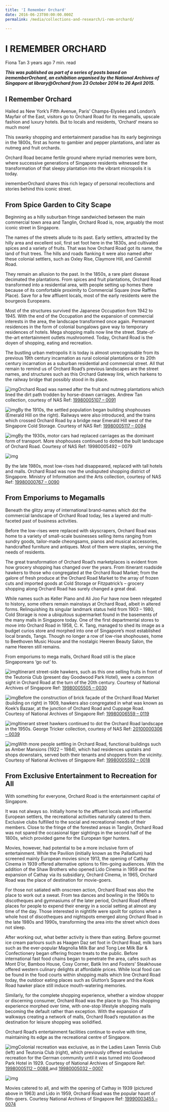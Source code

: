 ```yaml
---
title: 'I Remember Orchard'
date: 2016-06-23T00:00:00.000Z
permalink: /media/collections-and-research/i-rem-orchard/

---
```



# I REMEMBER ORCHARD

Fiona Tan 3 years ago 7 min. read

***This was published as part of a series of posts based on irememberOrchard, an exhibition organised by the National Archives of Singapore at library@Orchard from 23 October 2014 to 26 April 2015.***



## I Remember Orchard

Hailed as New York’s Fifth Avenue, Paris’ Champs-Elysées and London’s Mayfair of the East, visitors go to Orchard Road for its megamalls, upscale fashion and luxury hotels. But to locals and residents, ‘Orchard’ means so much more!

This swanky shopping and entertainment paradise has its early beginnings in the 1800s, first as home to gambier and pepper plantations, and later as nutmeg and fruit orchards.

Orchard Road became fertile ground where myriad memories were born, where successive generations of Singapore residents witnessed the transformation of that sleepy plantation into the vibrant micropolis it is today.

irememberOrchard shares this rich legacy of personal recollections and stories behind this iconic street.

 

## From Spice Garden to City Scape

Beginning as a hilly suburban fringe sandwiched between the main commercial town area and Tanglin, Orchard Road is, now, arguably the most iconic street in Singapore.

The names of the streets allude to its past. Early settlers, attracted by the hilly area and excellent soil, first set foot here in the 1830s, and cultivated spices and a variety of fruits. That was how Orchard Road got its name, the land of fruit trees. The hills and roads flanking it were also named after these colonial settlers, such as Oxley Rise, Claymore Hill, and Cairnhill Road.

They remain an allusion to the past. In the 1850s, a rare plant disease decimated the plantations. From spices and fruit plantations, Orchard Road transformed into a residential area, with people setting up homes there because of its comfortable proximity to Commercial Square (now Raffles Place). Save for a few affluent locals, most of the early residents were the bourgeois Europeans.

Most of the structures survived the Japanese Occupation from 1942 to 1945. With the end of the Occupation and the expansion of commercial interests in the area, the landscape transformed once again. Permanent residences in the form of colonial bungalows gave way to temporary residences of hotels. Mega shopping malls now line the street. State-of-the-art entertainment outlets mushroomed. Today, Orchard Road is the doyen of shopping, eating and recreation.

The bustling urban metropolis it is today is almost unrecognisable from its previous 19th century incarnation as rural colonial plantations or its 20th century incarnation as a suburban residential and commercial street. All that remain to remind us of Orchard Road’s previous landscapes are the street names, and structures such as this Orchard Gateway link, which harkens to the railway bridge that possibly stood in its place.

![img](../../../images/blogs/01-19980005107-IMG0091-Source-Andrew-Tan-R-1024x681-1577936994210.jpg)Orchard Road was named after the fruit and nutmeg plantations which lined the dirt path trodden by horse-drawn carriages. Andrew Tan collection, courtesy of NAS Ref: [19980005107 – 0091](http://www.nas.gov.sg/archivesonline/photographs/record-details/34d65763-1162-11e3-83d5-0050568939ad)

![img](../../../images/blogs/02-19980005117-IMG0094-Source-NAS-R-1577936994225.jpg)By the 1910s, the settled population began building shophouses (Emerald Hill on the right). Railways were also introduced, and the trains which crossed Orchard Road by a bridge near Emerald Hill west of the Singapore Cold Storage. Courtesy of NAS Ref: [19980005117 – 0094](http://www.nas.gov.sg/archivesonline/photographs/record-details/362b7cba-1162-11e3-83d5-0050568939ad)

![img](../../../images/blogs/03-19980005492-IMG0079-Source-NAS-R-1000x608-1577936994209.jpg)By the 1930s, motor cars had replaced carriages as the dominant form of transport. More shophouses continued to dotted the built landscape of Orchard Road.
Courtesy of NAS
Ref: 19980005492 – 0079

![img](../../../images/blogs/04-19980000767-IMG0090-Source-MITA-1577936994218.jpg)

By the late 1980s, most low-rises had disappeared, replaced with tall hotels and malls. Orchard Road was now the undisputed shopping district of Singapore.
Ministry of Information and the Arts collection, courtesy of NAS
Ref: [19980000767 – 0090](http://www.nas.gov.sg/archivesonline/photographs/record-details/4581d651-1162-11e3-83d5-0050568939ad)

## 

## From Emporiums to Megamalls

Beneath the glitzy array of international brand-names which dot the commercial landscape of Orchard Road today, lies a layered and multi-faceted past of business activities.

Before the low-rises were replaced with skyscrapers, Orchard Road was home to a variety of small-scale businesses selling items ranging from sundry goods, tailor-made cheongsams, pianos and musical accessories, handcrafted furniture and antiques. Most of them were staples, serving the needs of residents.

The great transformation of Orchard Road’s marketplaces is evident from how grocery shopping has changed over the years. From itinerant roadside hawkers to those who congregated at the Orchard Road Market; from the galore of fresh produce at the Orchard Road Market to the array of frozen cuts and imported goods at Cold Storage or Fitzpatrick’s – grocery shopping along Orchard Road has surely changed a great deal.

While names such as Keller Piano and Ali Joo Fur have now been relegated to history, some others remain mainstays at Orchard Road, albeit in altered forms. Relinquishing its singular landmark status held from 1903 – 1980, Cold Storage is now a ubiquitous supermarket found in the basements of the many malls in Singapore today. One of the first departmental stores to move into Orchard Road in 1958, C. K. Tang, managed to shed its image as a budget curios store and morphed into one of Singapore’s most established local brands, Tangs. Though no longer a row of low-rise shophouses, home to Beethoven Music House and the nostalgic Heeren Beauty Salon, the name Heeren still remains.

From emporiums to mega malls, Orchard Road still is the place Singaporeans ‘go out’ to.

![img](../../../images/blogs/05-19980005505-IMG0030-Source-John-Randall-1000x628-1577936994227.jpg)Itinerant street-side hawkers, such as this one selling fruits in front of the Teutonia Club (present day Goodwood Park Hotel), were a common sight in Orchard Road at the turn of the 20th century.
Courtesy of National Archives of Singapore
Ref: [19980005505 – 0030](http://www.nas.gov.sg/archivesonline/photographs/record-details/d389efa2-1161-11e3-83d5-0050568939ad)

![img](../../../images/blogs/06-19980006559-IMG0119-Source-NAS-cropped-1000x641-1577936994240.jpg)Before the construction of brick façade of the Orchard Road Market (building on right) in 1909, hawkers also congregated in what was known as Koek’s Bazaar, at the junction of Orchard Road and Cuppage Road.
Courtesy of National Archives of Singapore
Ref: [19980006559 – 0119](http://www.nas.gov.sg/archivesonline/photographs/record-details/d421d453-1161-11e3-83d5-0050568939ad)

![img](../../../images/blogs/07-20100000306-IMG0039-source-GEORGE-TRICKER-1000x714-1577936994731.jpg)Itinerant street hawkers continued to dot the Orchard Road landscape in the 1950s.
George Tricker collection, courtesy of NAS
Ref: [20100000306 – 0039](http://www.nas.gov.sg/archivesonline/photographs/record-details/b3166c1e-1162-11e3-83d5-0050568939ad)

![img](../../../images/blogs/08-IMG0018-Source-R-1000x675-1577936994774.jpg)With more people settling in Orchard Road, functional buildings such as Amber Mansions (1922 – 1984), which had residences upstairs and shops downstairs, served both their tenants and shoppers from the vicinity.
Courtesy of National Archives of Singapore
Ref: [19980005592 – 0018](http://www.nas.gov.sg/archivesonline/photographs/record-details/b00b2c26-1161-11e3-83d5-0050568939ad)

 

## From Exclusive Entertainment to Recreation for All

With something for everyone, Orchard Road is the entertainment capital of Singapore.

It was not always so. Initially home to the affluent locals and influential European settlers, the recreational activities naturally catered to them. Exclusive clubs fulfilled to the social and recreational needs of their members. Close to the fringe of the forested areas in Tanglin, Orchard Road was not spared the occasional tiger sightings in the second half of the 1800s, which provided game for the European tiger hunters.

Movies, however, had potential to be a more inclusive form of entertainment. While the Pavilion (initially known as the Palladium) had screened mainly European movies since 1913, the opening of Cathay Cinema in 1939 offered alternative options to film-going audiences. With the addition of the Shaw Brothers who opened Lido Cinema in 1959 and the expansion of Cathay via its subsidiary, Orchard Cinema, in 1965, Orchard Road was the place of destination for movie-goers.

For those not satiated with onscreen action, Orchard Road was also the place to work out a sweat. From tea dances and bowling in the 1960s to discotheques and gymnasiums of the later period, Orchard Road offered places for people to expend their energy in a social setting at almost any time of the day. Those interested in nightlife were spoilt for options when a whole host of discotheques and nightspots emerged along Orchard Road in the late 1980s and 1990s, transforming the area into the street which does not sleep.

After working out, what better activity is there than eating. Before gourmet ice cream parlours such as Haagen Daz set foot in Orchard Road, milk bars such as the ever-popular Magnolia Milk Bar and Tong Lee Milk Bar & Confectionery began offering frozen treats to the public. Before international fast food chains began to penetrate the area, cafes such as Mont D’or, Bamboo House, Cosy Corner, Batik Inn and Fosters’ Steakhouse offered western culinary delights at affordable prices. While local food can be found in the food courts within shopping malls which line Orchard Road today, the outdoor eating places such as Glutton’s Square and the Koek Road hawker place still induce mouth-watering memories.

Similarly, for the complete shopping experience, whether a window shopper or discerning consumer, Orchard Road was the place to go. This shopping experience morphed over time, with one-stop lifestyle shopping malls becoming the default rather than exception. With the expansion of walkways creating a network of malls, Orchard Road’s reputation as the destination for leisure shopping was solidified.

Orchard Road’s entertainment facilities continue to evolve with time, maintaining its edge as the recreational centre of Singapore.

![img](../../../images/blogs/09-19980005032-IMG0007-Source-NAS-R-1000x367-1577936995170.jpg)Colonial recreation was exclusive, as in the Ladies Lawn Tennis Club (left) and Teutonia Club (right), which previously offered exclusive recreation for the German community until it was turned into Goodwood Park Hotel in 1929.
Courtesy of National Archives of Singapore
Ref: [19980005112 – 0088 ](http://www.nas.gov.sg/archivesonline/photographs/record-details/d5465180-1161-11e3-83d5-0050568939ad)and [19980005032 – 0007](http://www.nas.gov.sg/archivesonline/photographs/record-details/adaffa4a-1161-11e3-83d5-0050568939ad)

![img](../../../images/blogs/10-19990003455-IMG0074-Source-NAS-1577936994811.jpg)

Movies catered to all, and with the opening of Cathay in 1939 (pictured above in 1963) and Lido in 1959, Orchard Road was the popular haunt of film-goers.
Courtesy National Archives of Singapore
Ref: [19990003455 – 0074](http://www.nas.gov.sg/archivesonline/photographs/record-details/875143cf-1162-11e3-83d5-0050568939ad)
